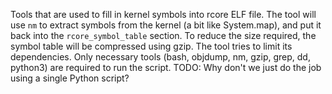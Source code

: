 Tools that are used to fill in kernel symbols into rcore ELF file.
The tool will use `nm` to extract symbols from the kernel (a bit like System.map), and put it back into the `rcore_symbol_table` section.
To reduce the size required, the symbol table will be compressed using gzip.
The tool tries to limit its dependencies. Only necessary tools (bash, objdump, nm, gzip, grep, dd, python3) are required to run the script.
TODO: Why don't we just do the job using a single Python script?
